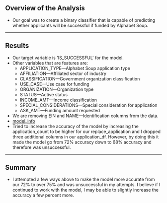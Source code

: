 ## Overview of the Analysis
- Our goal was to create a binary classifier that is capable of predicting whether applicants will be successful if funded by Alphabet Soup.

--------------------------
## Results
- Our target variable is 'IS_SUCCESSFUL' for the model.
- Other variables that are features are:
  - APPLICATION_TYPE—Alphabet Soup application type
  - AFFILIATION—Affiliated sector of industry
  - CLASSIFICATION—Government organization classification
  - USE_CASE—Use case for funding
  - ORGANIZATION—Organization type
  - STATUS—Active status
  - INCOME_AMT—Income classification
  - SPECIAL_CONSIDERATIONS—Special consideration for application
  - ASK_AMT—Funding amount requested
- We are removing EIN and NAME—Identification columns from the data.
- [model_info](https://user-images.githubusercontent.com/80421977/127804022-9b1e9e21-6c1a-444f-b9bb-34c53a7dd38b.PNG)
- Tried to increase the accuracy of the model by increasing the application_count to be higher for our replace_application and I dropped three additional columns in our application_df. However, by doing this it made the model go from 72% accuracy down to 68% accuracy and therefore was unsuccessful.
--------------------------
## Summary
- I attempted a few ways above to make the model more accurate from our 72% to over 75% and was unsuccessful in my attempts. I believe if I continued to work with the model, I may be able to slightly increase the accuracy a few percent more.

